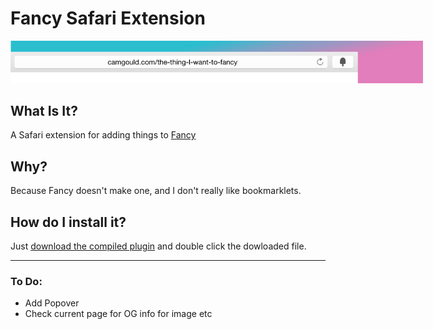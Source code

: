 Fancy Safari Extension
======================

<img src="/demo-image.png" style="max-width:660px;height:auto;" >

## What Is It?

A Safari extension for adding things to <a href="http://fancy.com" target="_blank">Fancy</a>

## Why?

Because Fancy doesn't make one, and I don't really like bookmarklets.

## How do I install it?

Just <a href="https://raw.githubusercontent.com/Cam/fancy-it/master/fancy.safariextz" target="_blank">download the compiled plugin</a> and double click the dowloaded file.

---------------------------------------

### To Do:

* Add Popover
* Check current page for OG info for image etc